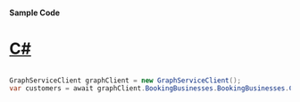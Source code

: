 #### Sample Code
# [C#](#tab/Csharp)

```C#

GraphServiceClient graphClient = new GraphServiceClient();
var customers = await graphClient.BookingBusinesses.BookingBusinesses.Customers.Request().GetAsync();

```